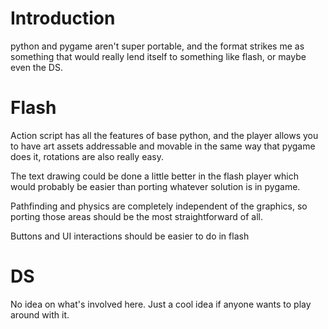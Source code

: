 # Introduction #

python and pygame aren't super portable, and the format strikes me as something that would really lend itself to something like flash, or maybe even the DS.

# Flash #
Action script has all the features of base python, and the player allows you to have art assets addressable and movable in the same way that pygame does it, rotations are also really easy.

The text drawing could be done a little better in the flash player which would probably be easier than porting whatever solution is in pygame.

Pathfinding and physics are completely independent of the graphics, so porting those areas should be the most straightforward of all.

Buttons and UI interactions should be easier to do in flash

# DS #

No idea on what's involved here.  Just a cool idea if anyone wants to play around with it.